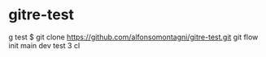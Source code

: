 # gitre-test
g test
$ git clone https://github.com/alfonsomontagni/gitre-test.git
git flow init
main dev test 3
cl
